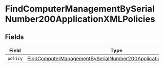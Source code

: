 # FindComputerManagementBySerialNumber200ApplicationXMLPolicies


## Fields

| Field                                                                                                                                                                 | Type                                                                                                                                                                  | Required                                                                                                                                                              | Description                                                                                                                                                           |
| --------------------------------------------------------------------------------------------------------------------------------------------------------------------- | --------------------------------------------------------------------------------------------------------------------------------------------------------------------- | --------------------------------------------------------------------------------------------------------------------------------------------------------------------- | --------------------------------------------------------------------------------------------------------------------------------------------------------------------- |
| `policy`                                                                                                                                                              | [FindComputerManagementBySerialNumber200ApplicationXMLPoliciesPolicy](../../models/operations/findcomputermanagementbyserialnumber200applicationxmlpoliciespolicy.md) | :heavy_minus_sign:                                                                                                                                                    | N/A                                                                                                                                                                   |